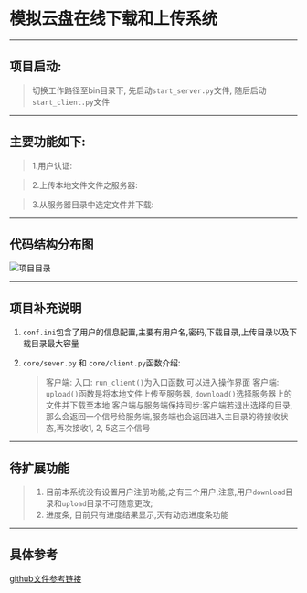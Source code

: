 
# 模拟云盘在线下载和上传系统

---

## 项目启动:

> 切换工作路径至bin目录下, 先启动`start_server.py`文件, 随后启动`start_client.py`文件

---

## 主要功能如下:
> 1.用户认证:

> 2.上传本地文件文件之服务器:

> 3.从服务器目录中选定文件并下载:

---

## 代码结构分布图
![项目目录](http://oyhijg3iv.bkt.clouddn.com/%E6%B7%B1%E5%BA%A6%E6%88%AA%E5%9B%BE_%E9%80%89%E6%8B%A9%E5%8C%BA%E5%9F%9F_20180128143535.png)

---

## 项目补充说明

1. `conf.ini`包含了用户的信息配置,主要有用户名,密码,下载目录,上传目录以及下载目录最大容量

2. `core/sever.py` 和 `core/client.py`函数介绍:
	> 客户端: 入口: `run_client()`为入口函数,可以进入操作界面
	> 客户端: `upload()`函数是将本地文件上传至服务器, `download()`选择服务器上的文件并下载至本地
	> 客户端与服务端保持同步:客户端若退出选择的目录,那么会返回一个信号给服务端,服务端也会返回进入主目录的待接收状态,再次接收1, 2, 5这三个信号

---

## 待扩展功能
> 1. 目前本系统没有设置用户注册功能,之有三个用户,注意,用户`download`目录和`upload`目录不可随意更改;
> 2. 进度条, 目前只有进度结果显示,灭有动态进度条功能

---

## 具体参考

[github文件参考链接](http://github.com/Fangqihan/FtpSys)



